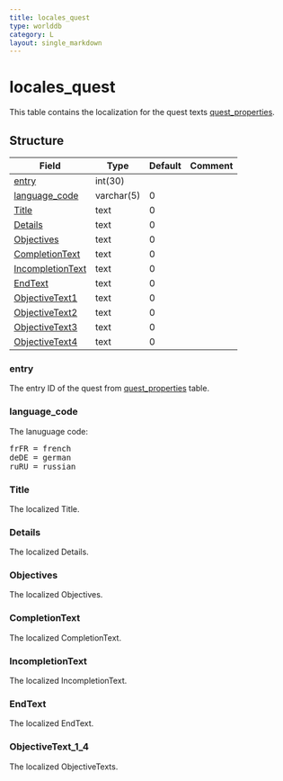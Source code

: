 ```yaml
---
title: locales_quest
type: worlddb
category: L
layout: single_markdown
---
```


# locales_quest
This table contains the localization for the quest texts [quest_properties](/Wiki/database/world/quest_properties/ "Quest properties").

## Structure

Field                                                                                               | Type       | Default | Comment
--------------------------------------------------------------------------------------------------- | ---------- | ------- | -------
[entry](#entry)                             | int(30)    |         |        
[language_code](#language_code)             | varchar(5) | 0       |        
[Title](#Title)                             | text       | 0       |        
[Details](#Details)                         | text       | 0       |        
[Objectives](#Objectives)                   | text       | 0       |        
[CompletionText](#CompletionText)           | text       | 0       |        
[IncompletionText](#IncompletionText)       | text       | 0       |        
[EndText](#EndText)                         | text       | 0       |        
[ObjectiveText1](##ObjectiveText_1_4)       | text       | 0       |        
[ObjectiveText2](##ObjectiveText_1_4)       | text       | 0       |        
[ObjectiveText3](##ObjectiveText_1_4)       | text       | 0       |        
[ObjectiveText4](##ObjectiveText_1_4)       | text       | 0       |        

### entry

The entry ID of the quest from [quest_properties](/Wiki/database/world/quest_properties/ "Quest properties") table.

### language_code

The lanuguage code:

<pre>
frFR = french
deDE = german
ruRU = russian
</pre>

### Title

The localized Title.

### Details

The localized Details.

### Objectives

The localized Objectives.

### CompletionText

The localized CompletionText.

### IncompletionText

The localized IncompletionText.

### EndText

The localized EndText.

### ObjectiveText_1_4

The localized ObjectiveTexts.